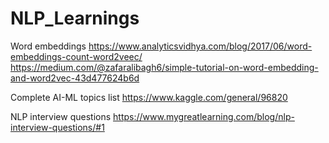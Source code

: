 # NLP_Learnings

Word embeddings
https://www.analyticsvidhya.com/blog/2017/06/word-embeddings-count-word2veec/
https://medium.com/@zafaralibagh6/simple-tutorial-on-word-embedding-and-word2vec-43d477624b6d

Complete AI-ML topics list
https://www.kaggle.com/general/96820

NLP interview questions
https://www.mygreatlearning.com/blog/nlp-interview-questions/#1


